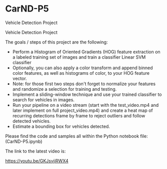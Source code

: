 # CarND-P5
Vehicle Detection Project


Vehicle Detection Project

The goals / steps of this project are the following:

 - Perform a Histogram of Oriented Gradients (HOG) feature extraction on a labeled training set of images and train a classifier Linear SVM classifier
 - Optionally, you can also apply a color transform and append binned color features, as well as histograms of color, to your HOG feature vector.
 - Note: for those first two steps don't forget to normalize your features and randomize a selection for training and testing.
 - Implement a sliding-window technique and use your trained classifier to search for vehicles in images.
 - Run your pipeline on a video stream (start with the test_video.mp4 and later implement on full project_video.mp4) and create a heat map of recurring detections frame by frame to reject outliers and follow detected vehicles.
 - Estimate a bounding box for vehicles detected.

Please find the code and samples all within the Python notebook file: (CarND-P5.ipynb)

The link to the latest video is:

https://youtu.be/GKJsvjiRWX4
